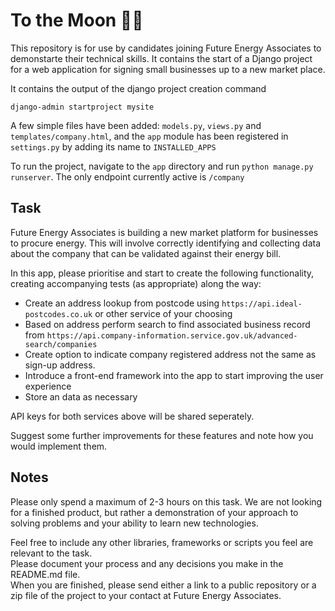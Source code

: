 # To the Moon 🚀🌙 

This repository is for use by candidates joining Future Energy Associates to demonstarte their technical skills. It contains the start of a Django project for a web application for signing small businesses up to a new market place.

It contains the output of the django project creation command
```
django-admin startproject mysite
```

A few simple files have been added: `models.py`, `views.py` and `templates/company.html`, and the `app` module has been registered in `settings.py` by adding its name to `INSTALLED_APPS`  

To run the project, navigate to the `app` directory and run `python manage.py runserver`. The only endpoint currently active is `/company` 

## Task

Future Energy Associates is building a new market platform for businesses to procure energy. This will involve correctly identifying and collecting data about the company that can be validated against their energy bill.  

In this app, please prioritise and start to create the following functionality, creating accompanying tests (as appropriate) along the way:
- Create an address lookup from postcode using `https://api.ideal-postcodes.co.uk` or other service of your choosing 
- Based on address perform search to find associated business record from `https://api.company-information.service.gov.uk/advanced-search/companies`
- Create option to indicate company registered address not the same as sign-up address.
- Introduce a front-end framework into the app to start improving the user experience
- Store an data as necessary

API keys for both services above will be shared seperately.

Suggest some further improvements for these features and note how you would implement them.

## Notes

Please only spend a maximum of 2-3 hours on this task. We are not looking for a finished product, but rather a demonstration of your approach to solving problems and your ability to learn new technologies.

Feel free to include any other libraries, frameworks or scripts you feel are relevant to the task.  
Please document your process and any decisions you make in the README.md file.  
When you are finished, please send either a link to a public repository or a zip file of the project to your contact at Future Energy Associates.
